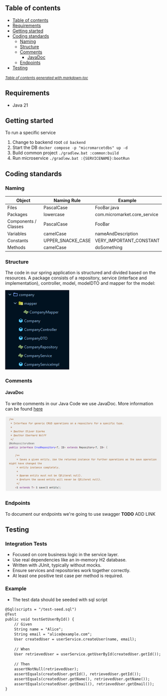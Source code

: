 ## Table of contents
- [Table of contents](#table-of-contents)
- [Requirements](#requirements)
- [Getting started](#getting-started)
- [Coding standards](#coding-standards)
    * [Naming](#naming)
    * [Structure](#structure)
    * [Comments](#comments)
        + [JavaDoc](#javadoc)
    * [Endpoints](#endpoints)
- [Testing](#testing)

<small><i><a href='http://ecotrust-canada.github.io/markdown-toc/'>Table of contents generated with markdown-toc</a></i></small>

## Requirements
- Java 21

## Getting started
To run a specific service
1. Change to backend root `cd backend`
2. Start the DB `docker compose -p "micromarcetdbs" up -d`
3. Build common project `./gradlew.bat :common:build`
4. Run microservice `./gradlew.bat :{SERVICENAME}:bootRun`

## Coding standards
### Naming
| Object               | Naming Rule       | Example                      |
|----------------------|-------------------|------------------------------|
| Files                | PascalCase        | FooBar.java                  |
| Packages             | lowercase         | com.micromarket.core_service |
| Components / Classes | PascalCase        | FooBar                       |
| Variables            | camelCase         | nameAndDescription           |
| Constants            | UPPER_SNACKE_CASE | VERY_IMPORTANT_CONSTANT      |    
| Methods              | camelCase         | doSomething                  |

### Structure
The code in our spring application is structured and divided based on the resources. A package consists of a repository, service (interface and implementation), controller, model, modelDTO and mapper for the model:

![spring-package-structure.png](../misc/spring-package-structure.png)

### Comments

#### JavaDoc
To write comments in our Java Code we use JavaDoc. More information can be found [here](#https://www.baeldung.com/javadoc)

![java-doc.png](../misc/java-doc.png)

### Endpoints
To document our endpoints we're going to use swagger
**TODO** ADD LINK

## Testing
### Integration Tests
- Focused on core business logic in the service layer.
- Use real dependencies like an in-memory H2 database.
- Written with JUnit, typically without mocks.
- Ensure services and repositories work together correctly.
- At least one positive test case per method is required.
### Example
* The test data should be seeded with sql script
```
@Sql(scripts = "/test-seed.sql")
@Test
public void testGetUserById() {
    // Given
    String name = "Alice";
    String email = "alice@example.com";
    User createdUser = userService.createUser(name, email);

    // When
    User retrievedUser = userService.getUserById(createdUser.getId());

    // Then
    assertNotNull(retrievedUser);
    assertEquals(createdUser.getId(), retrievedUser.getId());
    assertEquals(createdUser.getName(), retrievedUser.getName());
    assertEquals(createdUser.getEmail(), retrievedUser.getEmail());
}
```